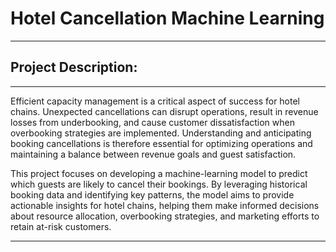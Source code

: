 # Hotel Cancellation Machine Learning

---
## Project Description:

---

Efficient capacity management is a critical aspect of success for hotel chains. Unexpected cancellations can disrupt operations, result in revenue losses from underbooking, and cause customer dissatisfaction when overbooking strategies are implemented. Understanding and anticipating booking cancellations is therefore essential for optimizing operations and maintaining a balance between revenue goals and guest satisfaction.

This project focuses on developing a machine-learning model to predict which guests are likely to cancel their bookings. By leveraging historical booking data and identifying key patterns, the model aims to provide actionable insights for hotel chains, helping them make informed decisions about resource allocation, overbooking strategies, and marketing efforts to retain at-risk customers.

---
